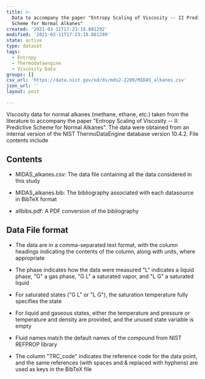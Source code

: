 ```yaml
---
title: >-
  Data to accompany the paper "Entropy Scaling of Viscosity -- II Predictive
  Scheme for Normal Alkanes"
created: '2021-03-11T17:23:18.881292'
modified: '2021-03-11T17:23:18.881299'
state: active
type: dataset
tags:
  - Entropy
  - Thermodataengine
  - Viscosity Data
groups: []
csv_url: 'https://data.nist.gov/od/ds/mds2-2289/MIDAS_alkanes.csv'
json_url: ''
layout: post

---
```

Viscosity data for normal alkanes (methane, ethane, etc.) taken from the literature to accompany the paper "Entropy Scaling of Viscosity -- II: Predictive Scheme for Normal Alkanes". The data were obtained from an internal version of the NIST ThermoDataEngine database version 10.4.2. File contents include 

## Contents ##

* MIDAS_alkanes.csv: The data file containing all the data considered in this study

* MIDAS_alkanes.bib: The bibliography associated with each datasource in BibTeX format

* allbibs.pdf: A PDF conversion of the bibliography

## Data File format ## 

* The data are in a comma-separated text format, with the column headings indicating the contents of the column, along with units, where appropriate

* The phase indicates how the data were measured "L" indicates a liquid phase, "G" a gas phase, "G L" a saturated vapor, and "L G" a saturated liquid

* For saturated states ("G L" or "L G"), the saturation temperature fully specifies the state

* For liquid and gaseous states, either the temperature and pressure or temperature and density are provided, and the unused state variable is empty

* Fluid names match the default names of the compound from NIST REFPROP library

* The column "TRC_code" indicates the reference code for the data point, and the same references (with spaces and & replaced with hyphens) are used as keys in the BibTeX file
